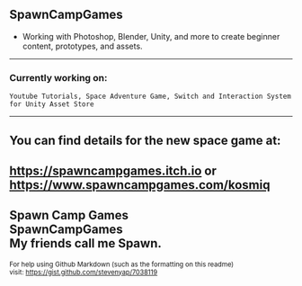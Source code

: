 ## SpawnCampGames ##
- Working with Photoshop, Blender, Unity, and more to create beginner content, prototypes, and assets.  
---
### Currently working on:  

```Youtube Tutorials, Space Adventure Game, Switch and Interaction System for Unity Asset Store```  

---
You can find details for the new space game at:  
---
https://spawncampgames.itch.io or  
https://www.spawncampgames.com/kosmiq  
---
Spawn Camp Games  
SpawnCampGames  
My friends call me Spawn.  
---
<sub>For help using Github Markdown (such as the formatting on this readme)  
visit: https://gist.github.com/stevenyap/7038119</sub>
